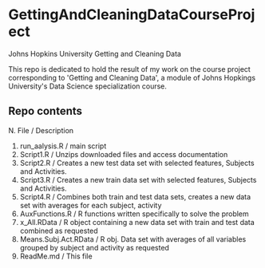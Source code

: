 GettingAndCleaningDataCourseProject
===================================

Johns Hopkins University Getting and Cleaning Data

This repo is dedicated to hold the result of my work on the course project corresponding to 'Getting and Cleaning Data', a module of Johns Hopkings University's Data Science specialization course.

Repo contents
-------------

N. File / Description
1. run_aalysis.R / main script
2. Script1.R / Unzips downloaded files and access documentation 
3. Script2.R / Creates a new test data set with selected features, Subjects and Activities.
4. Script3.R / Creates a new train data set with selected features, Subjects and Activities.
5. Script4.R / Combines both train and test data sets, creates a new data set with averages for each subject, activity
6. AuxFunctions.R / R functions written specifically to solve the problem
7. x_All.RData / R object containing a new data set with train and test data combined as requested
8. Means.Subj.Act.RData / R obj. Data set with averages of all variables grouped by subject and activity as requested
9. ReadMe.md / This file 
